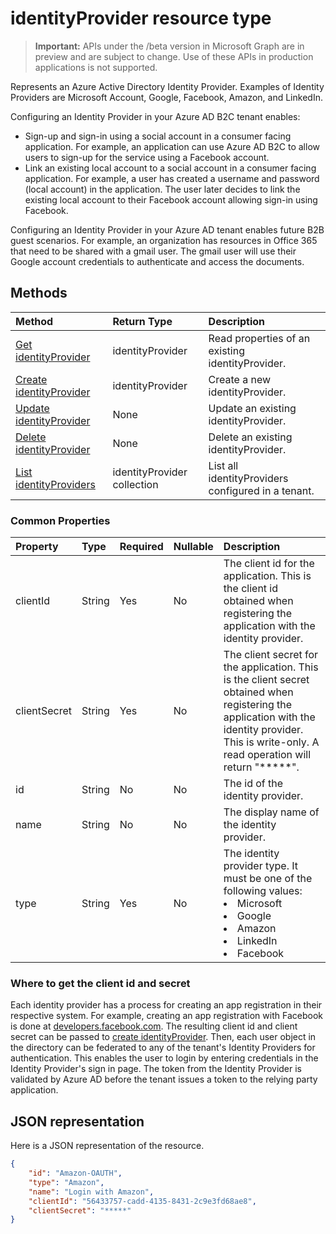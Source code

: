 # identityProvider resource type

> **Important:** APIs under the /beta version in Microsoft Graph are in preview and are subject to change. Use of these APIs in production applications is not supported.

Represents an Azure Active Directory Identity Provider. Examples of Identity Providers are Microsoft Account, Google, Facebook, Amazon, and LinkedIn.

Configuring an Identity Provider in your Azure AD B2C tenant enables:

* Sign-up and sign-in using a social account in a consumer facing application.  For example, an application can use Azure AD B2C to allow users to sign-up for the service using a Facebook account.
* Link an existing local account to a social account in a consumer facing application.  For example, a user has created a username and password (local account) in the application.  The user later decides to link the existing local account to their Facebook account allowing sign-in using Facebook.

Configuring an Identity Provider in your Azure AD tenant enables future B2B guest scenarios. For example, an organization has resources in Office 365 that need to be shared with a gmail user.  The gmail user will use their Google account credentials to authenticate and access the documents.

## Methods

| Method       | Return Type  |Description|
|:---------------|:--------|:----------|
|[Get identityProvider](../api/identityprovider_get.md) |identityProvider|Read properties of an existing identityProvider.|
|[Create identityProvider](../api/identityprovider_post.md)|identityProvider|Create a new identityProvider.|
|[Update identityProvider](../api/identityprovider_update.md)|None|Update an existing identityProvider.|
|[Delete identityProvider](../api/identityprovider_delete.md)|None|Delete an existing identityProvider.|
|[List identityProviders](../api/identityprovider_list.md)|identityProvider collection|List all identityProviders configured in a tenant.|

### Common Properties

|Property|Type|Required|Nullable|Description|
|:---------------|:--------|:--------|:--------|:----------|
|clientId|String|Yes|No|The client id for the application. This is the client id obtained when registering the application with the identity provider.|
|clientSecret|String|Yes|No|The client secret for the application. This is the client secret obtained when registering the application with the identity provider. This is write-only. A read operation will return "*****".|
|id|String|No|No|The id of the identity provider.|
|name|String|No|No|The display name of the identity provider.|
|type|String|Yes|No|The identity provider type. It must be one of the following values: <li/>Microsoft<li/>Google<li/>Amazon<li/>LinkedIn<li/>Facebook|

### Where to get the client id and secret

Each identity provider has a process for creating an app registration in their respective system.  For example, creating an app registration with Facebook is done at [developers.facebook.com](https://developers.facebook.com/).  The resulting client id and client secret can be passed to [create identityProvider](../api/identityprovider_post.md).  Then, each user object in the directory can be federated to any of the tenant's Identity Providers for authentication.  This enables the user to login by entering credentials in the Identity Provider's sign in page.  The token from the Identity Provider is validated by Azure AD before the tenant issues a token to the relying party application.

## JSON representation

Here is a JSON representation of the resource.

```json
{
    "id": "Amazon-OAUTH",
    "type": "Amazon",
    "name": "Login with Amazon",
    "clientId": "56433757-cadd-4135-8431-2c9e3fd68ae8",
    "clientSecret": "*****"
}
```
